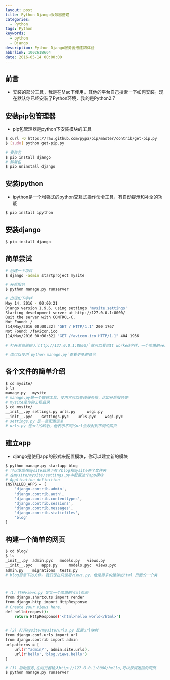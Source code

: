 ```yaml
---
layout: post
title: Python Django服务器搭建
categories:
  - Python
tags: Python
keywords:
  - python
  - Django
description: Python Django服务器搭建初体验
abbrlink: 1002618664
date: 2016-05-14 00:00:00
---
```



## 前言
- 安装的部分工具，我是在Mac下使用，其他的平台自己搜索一下如何安装。现在默认你已经安装了Python环境，我的是Python2.7

## 安装pip包管理器

- pip包管理器是python下安装模块的工具

```bash
$ curl -O https://raw.github.com/pypa/pip/master/contrib/get-pip.py
$ [sudo] python get-pip.py

# 安装包
$ pip install django
# 卸载包
$ pip uninstall django
```

## 安装ipython
- ipython是一个增强式的python交互式操作命令工具，有自动提示和补全的功能

```bash
$ pip install ipython
```

## 安装django
```bash
$ pip install django
```

## 简单尝试
```bash
# 创建一个项目
$ django -admin startproject mysite

# 开启服务
$ python manage.py runserver

# 出现如下字样
May 14, 2016 - 00:00:21
Django version 1.9.6, using settings 'mysite.settings'
Starting development server at http://127.0.0.1:8000/
Quit the server with CONTROL-C.
Not Found: /
[14/May/2016 00:00:32] "GET / HTTP/1.1" 200 1767
Not Found: /favicon.ico
[14/May/2016 00:00:32] "GET /favicon.ico HTTP/1.1" 404 1936

# 打开浏览器输入`http://127.0.0.1:8000/`就可以看到It worked字样，一个简单的web服务就好了

# 你可以使用`python manage.py`查看更多的命令
```

## 各个文件的简单介绍
```bash
$ cd mysite/
$ ls
manage.py	mysite
# manage.py是一个管理工具，使用它可以管理服务器，比如开启服务等
# mysite是你的工程目录
$ cd mysite/
__init__.py	settings.py	urls.py		wsgi.py
__init__.pyc	settings.pyc	urls.pyc	wsgi.pyc
# settings.py 是一些配置信息
# urls.py 是url的映射，他表示不同的url会映射到不同的网页
```

## 建立app

- django是使用app的形式来配置模块，你可以建立新的模块

```bash
$ python manage.py startapp blog
# 可以发现在mysite目录下有了blog和mysite两个文件夹
# 在mysite/mysite/settings.py中配置这个app模块
# Application definition
INSTALLED_APPS = [
    'django.contrib.admin',
    'django.contrib.auth',
    'django.contrib.contenttypes',
    'django.contrib.sessions',
    'django.contrib.messages',
    'django.contrib.staticfiles',
    'blog'
]
```

## 构建一个简单的网页
```bash
$ cd blog/
$ ls
_init__.py	admin.pyc	models.py	views.py
__init__.pyc	apps.py		models.pyc	views.pyc
admin.py	migrations	tests.py
# blog目录下的文件，我们现在只使用views.py，他是用来构建输出html 页面的一个类



#（1）打开views.py 定义一个简单的html页面
from django.shortcuts import render
from django.http import HttpResponse
# Create your views here.
def hello(request):
    return HttpResponse('<html>hello world</html>')
    
    
# (2) 打开mysite/mysite/urls.py 配置url映射
from django.conf.urls import url
from django.contrib import admin
urlpatterns = [
    url(r'^admin/', admin.site.urls),
    url(r'hello','blog.views.hello')
]

# (3) 启动服务,在浏览器输入http://127.0.0.1:8000/hello,可以获得返回的网页
$ python manage.py runserver
```

